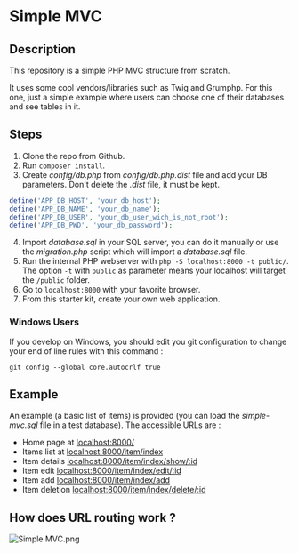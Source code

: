 # Simple MVC

## Description

This repository is a simple PHP MVC structure from scratch.

It uses some cool vendors/libraries such as Twig and Grumphp.
For this one, just a simple example where users can choose one of their databases and see tables in it.

## Steps

1. Clone the repo from Github.
2. Run `composer install`.
3. Create *config/db.php* from *config/db.php.dist* file and add your DB parameters. Don't delete the *.dist* file, it must be kept.
```php
define('APP_DB_HOST', 'your_db_host');
define('APP_DB_NAME', 'your_db_name');
define('APP_DB_USER', 'your_db_user_wich_is_not_root');
define('APP_DB_PWD', 'your_db_password');
```
4. Import *database.sql* in your SQL server, you can do it manually or use the *migration.php* script which will import a *database.sql* file.
5. Run the internal PHP webserver with `php -S localhost:8000 -t public/`. The option `-t` with `public` as parameter means your localhost will target the `/public` folder.
6. Go to `localhost:8000` with your favorite browser.
7. From this starter kit, create your own web application.

### Windows Users

If you develop on Windows, you should edit you git configuration to change your end of line rules with this command :

`git config --global core.autocrlf true`

## Example 

An example (a basic list of items) is provided (you can load the *simple-mvc.sql* file in a test database). The accessible URLs are :

* Home page at [localhost:8000/](localhost:8000/)
* Items list at [localhost:8000/item/index](localhost:8000/item/index)
* Item details [localhost:8000/item/index/show/:id](localhost:8000/item/show/2)
* Item edit [localhost:8000/item/index/edit/:id](localhost:8000/item/edit/2)
* Item add [localhost:8000/item/index/add](localhost:8000/item/add)
* Item deletion [localhost:8000/item/index/delete/:id](localhost:8000/item/delete/2)

## How does URL routing work ?

![Simple MVC.png](https://raw.githubusercontent.com/WildCodeSchool/simple-mvc/master/Simple%20-%20MVC.png)
